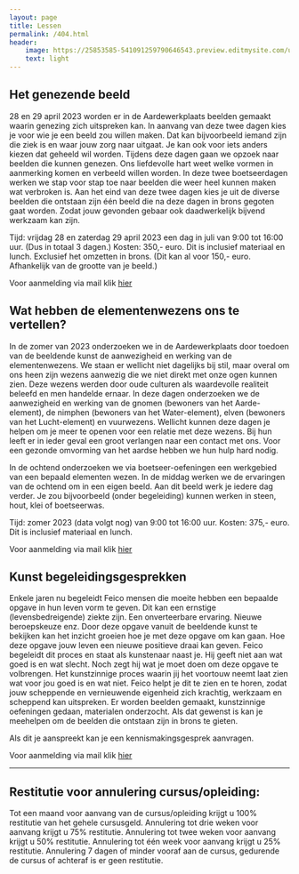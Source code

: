 ```yaml
---
layout: page
title: Lessen
permalink: /404.html
header:
    image: https://25853585-541091259790646543.preview.editmysite.com/uploads/2/5/8/5/25853585/lessen-4-kopie_orig.jpg
    text: light
---
```




## Het genezende beeld

28 en 29 april 2023 worden er in de Aardewerkplaats beelden gemaakt waarin genezing zich uitspreken kan. In aanvang van deze twee dagen kies je voor wie je een beeld zou willen maken. Dat kan bijvoorbeeld iemand zijn die ziek is en waar jouw zorg naar uitgaat. Je kan ook voor iets anders kiezen dat geheeld wil worden. Tijdens deze dagen gaan we opzoek naar beelden die kunnen genezen. Ons liefdevolle hart weet welke vormen in aanmerking komen en verbeeld willen worden.
In deze twee boetseerdagen werken we stap voor stap toe naar beelden die weer heel kunnen maken wat verbroken is.
Aan het eind van deze twee dagen kies je uit de diverse beelden die ontstaan zijn één beeld die na deze dagen in brons gegoten gaat worden. Zodat jouw gevonden gebaar ook daadwerkelijk bijvend werkzaam kan zijn.

Tijd: vrijdag 28 en zaterdag 29 april 2023 een dag in juli van
9:00 tot 16:00 uur. (Dus in totaal 3 dagen.)
Kosten: 350,- euro. Dit is inclusief materiaal en lunch. Exclusief het omzetten in
brons. (Dit kan al voor 150,- euro. Afhankelijk van de grootte van je beeld.)

Voor aanmelding via mail klik [hier](contact.md)



## Wat hebben de elementenwezens ons te vertellen?

In de zomer van 2023 onderzoeken we in de Aardewerkplaats door toedoen van de beeldende kunst de aanwezigheid en werking van de elementenwezens. We staan er wellicht niet dagelijks bij stil, maar overal om ons heen zijn wezens aanwezig die we niet direkt met onze ogen kunnen zien. Deze wezens werden door oude culturen als waardevolle realiteit beleefd en men handelde ernaar. In deze dagen onderzoeken we de aanwezigheid en werking van de gnomen (bewoners van het Aarde-element), de nimphen (bewoners van het Water-element), elven (bewoners van het Lucht-element) en vuurwezens. Wellicht kunnen deze dagen je helpen om je meer te openen voor een relatie met deze wezens. Bij hun leeft er in ieder geval een groot verlangen naar een contact met ons. Voor een gezonde omvorming van het aardse hebben we hun hulp hard nodig.

In de ochtend onderzoeken we via boetseer-oefeningen een werkgebied van een bepaald elementen wezen. In de middag werken we de ervaringen van de ochtend om in een eigen beeld. Aan dit beeld werk je iedere dag verder. Je zou bijvoorbeeld (onder begeleiding) kunnen werken in steen, hout, klei of boetseerwas.   

Tijd: zomer 2023 (data volgt nog) van
9:00 tot 16:00 uur.
Kosten: 375,- euro. Dit is inclusief materiaal en lunch.

Voor aanmelding via mail klik [hier](contact.md)



## Kunst begeleidingsgesprekken

Enkele jaren nu begeleidt Feico mensen die moeite hebben een bepaalde opgave in hun leven vorm te geven. Dit kan een ernstige (levensbedreigende) ziekte zijn. Een onverteerbare ervaring. Nieuwe beroepskeuze enz.
Door deze opgave vanuit de beeldende kunst te bekijken kan het inzicht groeien hoe je met deze opgave om kan gaan. Hoe deze opgave jouw leven een nieuwe positieve draai kan geven.
Feico begeleidt dit proces en staat als kunstenaar naast je. Hij geeft niet aan wat goed is en wat slecht. Noch zegt hij wat je moet doen om deze opgave te volbrengen. Het kunstzinnige proces waarin jij het voortouw neemt laat zien wat voor jou goed is en wat niet. Feico helpt je dit te zien en te horen, zodat jouw scheppende en vernieuwende eigenheid zich krachtig, werkzaam en scheppend kan uitspreken.
Er worden beelden gemaakt, kunstzinnige oefeningen gedaan, materialen onderzocht. Als dat gewenst is kan je meehelpen om de beelden die ontstaan zijn in brons te gieten.

Als dit je aanspreekt kan je een kennismakingsgesprek aanvragen.

Voor aanmelding via mail klik [hier](contact.md)

_________

## Restitutie voor annulering cursus/opleiding:

Tot een maand voor aanvang van de cursus/opleiding krijgt u 100% restitutie van het gehele cursusgeld.
Annulering tot drie weken voor aanvang krijgt u 75% restitutie.
Annulering tot twee weken voor aanvang krijgt u 50% restitutie.
Annulering tot één week voor aanvang krijgt u 25% restitutie.
Annulering 7 dagen of minder vooraf aan de cursus, gedurende de cursus of achteraf is er geen restitutie.
